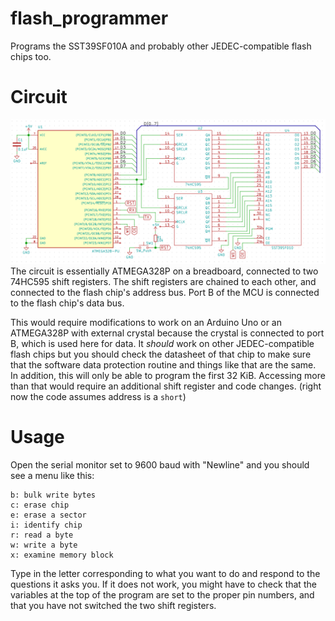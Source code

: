# flash_programmer
Programs the SST39SF010A and probably other JEDEC-compatible flash chips too.

# Circuit
![Schematic](./schematic.png)
The circuit is essentially ATMEGA328P on a breadboard, connected to two 74HC595 shift registers. The shift registers are chained to each other, and connected to the flash chip's address bus. Port B of the MCU is connected to the flash chip's data bus.

This would require modifications to work on an Arduino Uno or an ATMEGA328P with external crystal because the crystal is connected to port B, which is used here for data. It _should_ work on other JEDEC-compatible flash chips but you should check the datasheet of that chip to make sure that the software data protection routine and things like that are the same. In addition, this will only be able to program the first 32 KiB. Accessing more than that would require an additional shift register and code changes. (right now the code assumes address is a `short`)

# Usage 
Open the serial monitor set to 9600 baud with "Newline" and you should see a menu like this:

    b: bulk write bytes
    c: erase chip
    e: erase a sector
    i: identify chip
    r: read a byte
    w: write a byte
    x: examine memory block

Type in the letter corresponding to what you want to do and respond to the questions it asks you. If it does not work, you might have to check that the variables at the top of the program are set to the proper pin numbers, and that you have not switched the two shift registers.
